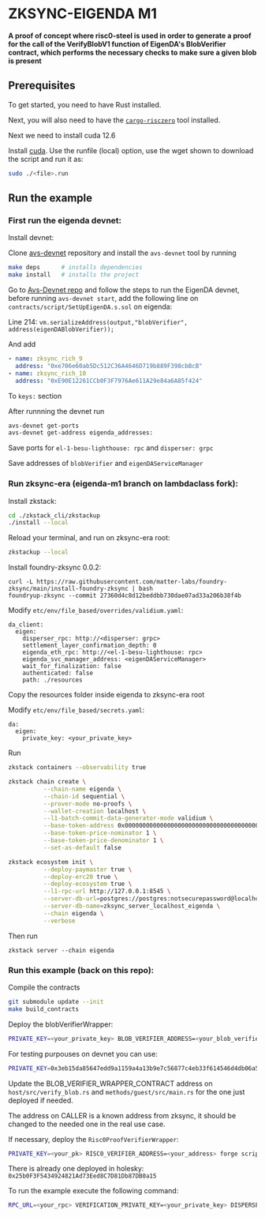 # ZKSYNC-EIGENDA M1

**A proof of concept where risc0-steel is used in order to generate a proof for the call of the VerifyBlobV1 function of EigenDA's BlobVerifier contract, which performs the necessary checks to make sure a given blob is present**

## Prerequisites

To get started, you need to have Rust installed.

Next, you will also need to have the [`cargo-risczero`](https://dev.risczero.com/api/zkvm/install) tool installed.

Next we need to install cuda 12.6

Install [cuda](https://developer.nvidia.com/cuda-downloads?target_os=Linux&target_arch=x86_64&Distribution=Debian&target_version=12&target_type=runfile_local).
Use the runfile (local) option, use the wget shown to download the script and run it as:

```bash
sudo ./<file>.run
```



## Run the example

### First run the eigenda devnet:

Install devnet: 

Clone [avs-devnet](https://github.com/Layr-Labs/avs-devnet) repository and install the `avs-devnet` tool by running

```bash
make deps      # installs dependencies
make install   # installs the project
```

Go to [Avs-Devnet repo](https://github.com/Layr-Labs/avs-devnet/blob/main/examples/eigenda.yaml) and follow the steps to run the EigenDA devnet, before running `avs-devnet start`, add the following line on `contracts/script/SetUpEigenDA.s.sol` on eigenda:

Line 214: `vm.serializeAddress(output,"blobVerifier", address(eigenDABlobVerifier));`

And add

```yaml
- name: zksync_rich_9
  address: "0xe706e60ab5Dc512C36A4646D719b889F398cbBcB"
- name: zksync_rich_10
  address: "0xE90E12261CCb0F3F7976Ae611A29e84a6A85f424"
```

To `keys:` section

After runnning the devnet run

```bash
avs-devnet get-ports
avs-devnet get-address eigenda_addresses: 
```

Save ports for `el-1-besu-lighthouse: rpc` and `disperser: grpc`

Save addresses of `blobVerifier` and `eigenDAServiceManager`

### Run zksync-era (eigenda-m1 branch on lambdaclass fork):

Install zkstack:

```bash
cd ./zkstack_cli/zkstackup
./install --local
```

Reload your terminal, and run on zksync-era root:

```bash
zkstackup --local
```

Install foundry-zksync 0.0.2:

```
curl -L https://raw.githubusercontent.com/matter-labs/foundry-zksync/main/install-foundry-zksync | bash
foundryup-zksync --commit 27360d4c8d12beddbb730dae07ad33a206b38f4b
```

Modify `etc/env/file_based/overrides/validium.yaml`:

```
da_client:
  eigen:
    disperser_rpc: http://<disperser: grpc>
    settlement_layer_confirmation_depth: 0
    eigenda_eth_rpc: http://<el-1-besu-lighthouse: rpc>
    eigenda_svc_manager_address: <eigenDAServiceManager>
    wait_for_finalization: false
    authenticated: false
    path: ./resources
```

Copy the resources folder inside eigenda to zksync-era root

Modify `etc/env/file_based/secrets.yaml`:

```
da:
  eigen:
    private_key: <your_private_key>
```

Run

```bash
zkstack containers --observability true

zkstack chain create \
          --chain-name eigenda \
          --chain-id sequential \
          --prover-mode no-proofs \
          --wallet-creation localhost \
          --l1-batch-commit-data-generator-mode validium \
          --base-token-address 0x0000000000000000000000000000000000000001 \
          --base-token-price-nominator 1 \
          --base-token-price-denominator 1 \
          --set-as-default false

zkstack ecosystem init \
          --deploy-paymaster true \
          --deploy-erc20 true \
          --deploy-ecosystem true \
          --l1-rpc-url http://127.0.0.1:8545 \
          --server-db-url=postgres://postgres:notsecurepassword@localhost:5432 \
          --server-db-name=zksync_server_localhost_eigenda \
          --chain eigenda \
          --verbose
```

Then run
```
zkstack server --chain eigenda
```


### Run this example (back on this repo):

Compile the contracts

```bash
git submodule update --init
make build_contracts
```

Deploy the blobVerifierWrapper:

```bash
PRIVATE_KEY=<your_private_key> BLOB_VERIFIER_ADDRESS=<your_blob_verifier_address> forge script contracts/script/BlobVerifierWrapperDeployer.s.sol:BlobVerifierWrapperDeployer --rpc-url <your_rpc_url> --broadcast -vvvv
```

For testing purpouses on devnet you can use:
```bash
PRIVATE_KEY=0x3eb15da85647edd9a1159a4a13b9e7c56877c4eb33f614546d4db06a51868b1c BLOB_VERIFIER_ADDRESS=0x00CfaC4fF61D52771eF27d07c5b6f1263C2994A1 forge script contracts/script/BlobVerifierWrapperDeployer.s.sol:BlobVerifierWrapperDeployer --rpc-url http://127.0.0.1:<your_port> --broadcast -vvvv
```

Update the BLOB_VERIFIER_WRAPPER_CONTRACT address on ```host/src/verify_blob.rs``` and ```methods/guest/src/main.rs``` for the one just deployed if needed.

The address on CALLER is a known address from zksync, it should be changed to the needed one in the real use case.

If necessary, deploy the `Risc0ProofVerifierWrapper`:

```bash
PRIVATE_KEY=<your_pk> RISC0_VERIFIER_ADDRESS=<your_address> forge script contracts/script/Risc0ProofVerifierWrapperDeployer.s.sol:Risc0ProofVerifierWrapperDeployer --rpc-url <your_rpc> --broadcast -vvvv
```

There is already one deployed in holesky: `0x25b0F3F5434924821Ad73Eed8C7D81Db87DB0a15`

To run the example execute the following command:

```bash
RPC_URL=<your_rpc> VERIFICATION_PRIVATE_KEY=<your_private_key> DISPERSER_PRIVATE_KEY=<your_private_key> PROOF_VERIFIER_RPC=<your_rpc> DISPERSER_RPC=<your_rpc> SVC_MANAGER_ADDR=<your_svc_manager_addr> RUST_LOG=info cargo run --release
```



